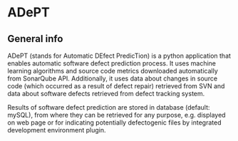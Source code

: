 # ADePT

## General info
ADePT (stands for Automatic DEfect PredicTion) is a python application that enables automatic software defect prediction process. It uses machine learning algorithms and source code metrics downloaded automatically from SonarQube API. Additionally, it uses data about changes in source code (which occurred as a result of defect repair) retrieved from SVN and data about software defects retrieved from defect tracking system.

Results of software defect prediction are stored in database (default: mySQL), from where they can be retrieved for any purpose, e.g. displayed on web page or for indicating potentially defectogenic files by integrated development environment plugin.

